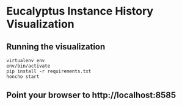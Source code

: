 # Eucalyptus Instance History Visualization

## Running the visualization

    virtualenv env
    env/bin/activate
    pip install -r requirements.txt
    honcho start

## Point your browser to http://localhost:8585
